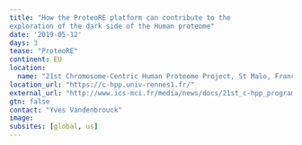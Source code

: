 ```yaml
---
title: "How the ProteoRE platform can contribute to the
exploration of the dark side of the Human proteome"
date: '2019-05-12'
days: 3
tease: "ProteoRE"
continent: EU
location:
  name: "21st Chromosome-Centric Human Proteome Project, St Malo, France"
location_url: "https://c-hpp.univ-rennes1.fr/"
external_url: "http://www.ics-mci.fr/media/news/docs/21st_c-hpp_program_abstracts_24april.pdf#page=15"
gtn: false
contact: "Yves Vandenbrouck"
image: 
subsites: [global, us]
---
```

